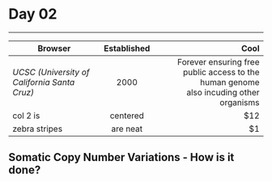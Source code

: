# Day 02
---

| Browser        | Established           | Cool  |
| ------------- |:-------------:| -----:|
| *UCSC (University of California Santa Cruz)*| 2000 | Forever ensuring free public access to the human genome <br> also incuding other organisms |
| col 2 is      | centered      |   $12 |
| zebra stripes | are neat      |    $1 |


## Somatic Copy Number Variations - How is it done?

